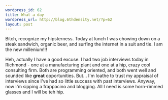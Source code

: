 ```yaml
--- 
wordpress_id: 62
title: What a day
wordpress_url: http://blog.6thdensity.net/?p=62
layout: post
---
```

<p>Bitch, recognize my hipsterness.  Today at lunch I was chowing down on a steak sandwich, organic beer, and surfing the internet in a suit and tie.  I am the new millenium!!!</p><p>Heh, actually I have a good excuse.  I had two job interviews today in Richmond - one at a manufacturing plant and one at a hip, crazy cool consulting firm.  Both are programming oriented, and both went well and sounded like <b>great</b> opportunities.  But... I'm loathe to trust my appraisal of interviews since I've had so little success with past interviews.  Anyway, now I'm sipping a frappacino and blogging.  All I need is some horn-rimmed glasses and I will be teh hip.</p>
